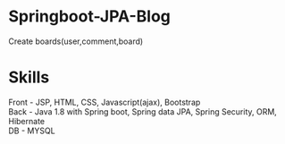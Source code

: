 # Springboot-JPA-Blog


Create boards(user,comment,board)

# Skills
Front - JSP, HTML, CSS, Javascript(ajax), Bootstrap <br>
Back - Java 1.8 with Spring boot, Spring data JPA, Spring Security, ORM, Hibernate <br>
DB - MYSQL
